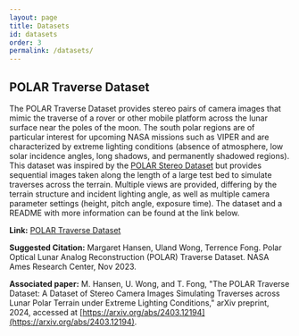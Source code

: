 ```yaml
---
layout: page
title: Datasets
id: datasets
order: 3
permalink: /datasets/
---
```


## POLAR Traverse Dataset

The POLAR Traverse Dataset provides stereo pairs of camera images that mimic the traverse of a rover or other mobile platform across the lunar surface near the poles of the moon. The south polar
regions are of particular interest for upcoming NASA missions such as VIPER and are characterized by extreme lighting conditions (absence of atmosphere, low solar incidence angles, long shadows, and
permanently shadowed regions). This dataset was inspired by the [POLAR Stereo Dataset](https://ti.arc.nasa.gov/dataset/IRG_PolarDB/) but provides sequential images taken along the length of a large test bed to simulate traverses across the terrain. Multiple views are provided, differing by the terrain structure and incident lighting angle, as well as multiple camera parameter settings (height, pitch angle, exposure time). The dataset and a README with more information can be found at the link below.

**Link:** [POLAR Traverse Dataset](https://ti.arc.nasa.gov/dataset/PolarTrav/index.html)

**Suggested Citation:**
Margaret Hansen, Uland Wong, Terrence Fong. Polar Optical Lunar Analog Reconstruction (POLAR) Traverse Dataset. NASA Ames Research Center, Nov 2023.

**Associated paper:**
M. Hansen, U. Wong, and T. Fong, "The POLAR Traverse Dataset: A Dataset of Stereo Camera Images Simulating Traverses across Lunar Polar Terrain under Extreme Lighting Conditions," arXiv preprint, 2024, accessed at [https://arxiv.org/abs/2403.12194](https://arxiv.org/abs/2403.12194).
